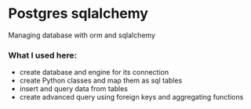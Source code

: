 # Postgres sqlalchemy

Managing database with orm and sqlalchemy

### What I used here:
- create database and engine for its connection
- create Python classes and map them as sql tables
- insert and query data from tables
- create advanced query using foreign keys and aggregating functions
